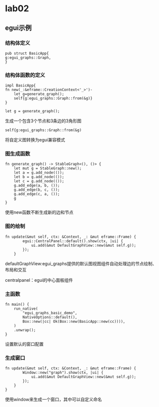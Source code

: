 # lab02
## egui示例
### 结构体定义

```
pub struct BasicApp{
g:egui_graphs::Graph,
}
```

### 结构体函数的定义

```
impl BasicApp{
fn new(_:&eframe::CreationContext<'_>')-
	let g=generate_graph();
	self{g:egui_graphs::Graph::from(&g)}
}
```

```
let g = generate_graph();
```

生成一个包含3个节点和3条边的3角形图

```
self{g:egui_graphs::Graph::from(&g)
```

将自定义图转换为egui兼容模式

### 图生成函数

```
fn generate_graph() -> StableGraph<(), ()> {
    let mut g = StableGraph::new();
    let a = g.add_node(()); 
    let b = g.add_node(());
    let c = g.add_node(());
    g.add_edge(a, b, ());
    g.add_edge(b, c, ());
    g.add_edge(c, a, ());
    g
}
```

使用new函数不断生成新的边和节点

### 图的绘制

```
fn update(&mut self, ctx: &Context, _: &mut eframe::Frame) {
        egui::CentralPanel::default().show(ctx, |ui| {
            ui.add(&mut DefaultGraphView::new(&mut self.g));
        });
    }
```

defaultGraphView:egui_graphs提供的默认图视图组件自动处理边的节点绘制、布局和交互

centralpanel：egui的中心面板组件



### 主函数

```
fn main() {
    run_native(
        "egui_graphs_basic_demo", 
        NativeOptions::default(),  
        Box::new(|cc| Ok(Box::new(BasicApp::new(cc)))), 
    )
    .unwrap();
}
```

设置默认的窗口配置

### 生成窗口

```
fn update(&mut self, ctx: &Context, _: &mut eframe::Frame) {
        Window::new("graph").show(ctx, |ui| {
            ui.add(&mut DefaultGraphView::new(&mut self.g));
        });
    }
}
```

使用window来生成一个窗口，其中可以自定义命名